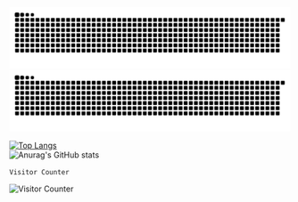 ![github contribution grid snake animation](https://raw.githubusercontent.com/don-cryptus/don-cryptus/output/github-contribution-grid-snake-dark.svg#gh-dark-mode-only)![github contribution grid snake animation](https://raw.githubusercontent.com/don-cryptus/don-cryptus/output/github-contribution-grid-snake.svg#gh-light-mode-only)

[![Top Langs](https://github-readme-stats.vercel.app/api/top-langs/?username=xad420&layout=compact)](https://github.com/xad420)
<br>
![Anurag's GitHub stats](https://github-readme-stats.vercel.app/api?username=xad420&theme=tokyonight&show_icons=true)


```console
Visitor Counter
```
![Visitor Counter](https://profile-counter.glitch.me/xad420/count.svg)
